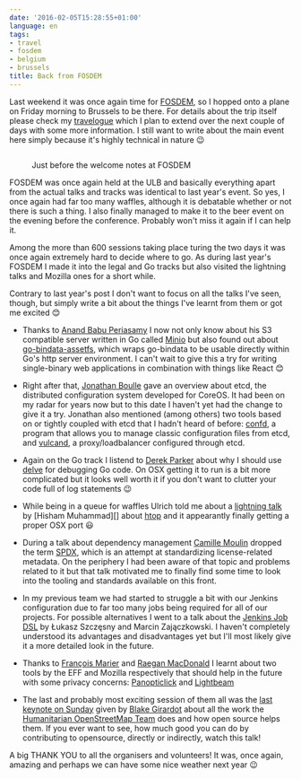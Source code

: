 ```yaml
---
date: '2016-02-05T15:28:55+01:00'
language: en
tags:
- travel
- fosdem
- belgium
- brussels
title: Back from FOSDEM
---
```


Last weekend it was once again time for [FOSDEM][], so I hopped onto a plane on
Friday morning to Brussels to be there. For details about the trip itself please
check my [travelogue][] which I plan to extend over the next couple of days with
some more information. I still want to write about the main event here simply
because it's highly technical in nature 😉

<figure>
    <img src="/media/2016/fosdem.jpg" alt="" />
    <figcaption><p>Just before the welcome notes at FOSDEM</p></figcaption>
</figure>

FOSDEM was once again held at the ULB and basically everything apart from the
actual talks and tracks was identical to last year's event. So yes, I once again
had far too many waffles, although it is debatable whether or not there is such
a thing. I also finally managed to make it to the beer event on the evening
before the conference. Probably won't miss it again if I can help it.

Among the more than 600 sessions taking place turing the two days it was once
again extremely hard to decide where to go. As during last year's FOSDEM I made
it into the legal and Go tracks but also visited the lightning talks and Mozilla
ones for a short while.

Contrary to last year's post I don't want to focus on all the talks I've seen,
though, but simply write a bit about the things I've learnt from them or got me
excited 😊

* Thanks to [Anand Babu Periasamy][] I now not only know about his S3 compatible
  server written in Go called [Minio][] but also found out about
  [go-bindata-assetfs][], which wraps go-bindata to be usable directly within
  Go's http server environment. I can't wait to give this a try for writing
  single-binary web applications in combination with things like React 😊

* Right after that, [Jonathan Boulle][] gave an overview about etcd, the
  distributed configuration system developed for CoreOS. It had been on my radar
  for years now but to this date I haven't yet had the change to give it a
  try. Jonathan also mentioned (among others) two tools based on or tightly
  coupled with etcd that I hadn't heard of before: [confd][], a program that
  allows you to manage classic configuration files from etcd, and [vulcand][], a
  proxy/loadbalancer configured through etcd.

* Again on the Go track I listend to [Derek Parker][] about why I should use
  [delve][] for debugging Go code. On OSX getting it to run is a bit more
  complicated but it looks well worth it if you don't want to clutter your code
  full of log statements 😉

* While being in a queue for waffles Ulrich told me about a
  [lightning talk][htoplt] by [Hisham Muhammad][] about [htop][] and it
  appearantly finally getting a proper OSX port 😃

* During a talk about dependency management [Camille Moulin][] dropped the term
  [SPDX][], which is an attempt at standardizing license-related metadata. On
  the periphery I had been aware of that topic and problems related to it but
  that talk motivated me to finally find some time to look into the tooling and
  standards available on this front.

* In my previous team we had started to struggle a bit with our Jenkins
  configuration due to far too many jobs being required for all of our
  projects. For possible alternatives I went to a talk about the
  [Jenkins Job DSL][] by Łukasz Szczęsny and Marcin Zajączkowski. I haven't
  completely understood its advantages and disadvantages yet but I'll most
  likely give it a more detailed look in the future.

* Thanks to [François Marier][fmarier] and [Raegan MacDonald][] I learnt about
  two tools by the EFF and Mozilla respectively that should help in the future
  with some privacy concerns: [Panopticlick][] and [Lightbeam][]

* The last and probably most exciting session of them all was the
  [last keynote on Sunday][] given by [Blake Girardot][] about all the work the
  [Humanitarian OpenStreetMap Team][hotosm] does and how open source helps
  them. If you ever want to see, how much good you can do by contributing to
  opensource, directly or indirectly, watch this talk!

A big THANK YOU to all the organisers and volunteers! It was, once again,
amazing and perhaps we can have some nice weather next year 😉

[blake girardot]: https://hotosm.org/users/blake_girardot
[raegan macdonald]: https://twitter.com/ShmaeganM
[fmarier]: https://fmarier.org/
[jonathan boulle]: https://github.com/jonboulle
[hotosm]: https://hotosm.org/
[minio]: http://minio.io/
[go-bindata-assetfs]: https://github.com/elazarl/go-bindata-assetfs
[last keynote on sunday]: https://fosdem.org/2016/schedule/event/keynote_crisis_response_through_open_mapping/
[confd]: https://github.com/kelseyhightower/confd
[vulcand]: https://github.com/vulcand/vulcand
[lightbeam]: https://www.mozilla.org/en-US/lightbeam/
[panopticlick]: https://panopticlick.eff.org/
[derek parker]: http://derkthedaring.com/
[delve]: https://github.com/derekparker/delve
[jenkins job dsl]: https://github.com/jenkinsci/job-dsl-plugin
[camille moulin]: https://fosdem.org/2016/schedule/speaker/camille_moulin/
[spdx]: http://www.spdx.org/
[htop]: http://hisham.hm/htop/
[anand babu periasamy]: http://www.unlocksmith.org/
[hisham muhammed]: http://hisham.hm/
[travelogue]: http://travelogue.h10n.me/journey/fosdem2016/
[fosdem]: https://fosdem.org/2016/
[htoplt]: https://fosdem.org/2016/schedule/event/htop/
